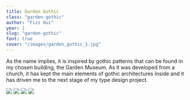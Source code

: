```yaml
---
title: Garden Gothic
class: "garden-gothic"
author: "Fizz Hui"
year: 1
slug: "garden-gothic"
font: true
cover: "/images/garden_gothic_1.jpg"
---
```


As the name implies, it is inspired by gothic patterns that can be found in my chosen building, the Garden Museum. As it was developed from a church, it has kept the main elements of gothic architectures inside and it has driven me to the next stage of my type design project. 

![](/images/garden_gothic_1.jpeg)
![](/images/garden_gothic_2.png)
![](/images/garden_gothic_3.jpg)
![](/images/garden_gothic_4.png)

